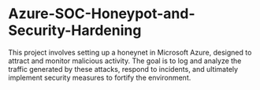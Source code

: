 # Azure-SOC-Honeypot-and-Security-Hardening
This project involves setting up a honeynet in Microsoft Azure, designed to attract and monitor malicious activity. The goal is to log and analyze the traffic generated by these attacks, respond to incidents, and ultimately implement security measures to fortify the environment.
